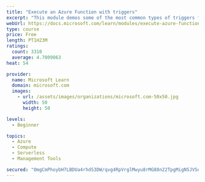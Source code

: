 ```yaml
---
title: "Execute an Azure Function with triggers"
excerpt: "This module demos some of the most common types of triggers for executing Azure Functions and how to configure them to execute your logic."
webUrl: https://docs.microsoft.com/learn/modules/execute-azure-function-with-triggers/
type: course
price: Free
length: PT1H23M
ratings:
  count: 3310
  average: 4.7009063
heat: 54

provider:
  name: Microsoft Learn
  domain: microsoft.com
  images:
    - url: /assets/images/organizations/microsoft.com-50x50.jpg
      width: 50
      height: 50

levels:
  - Beginner

topics:
  - Azure
  - Compute
  - Serverless
  - Management Tools

secured: "OmgCmPhoybH7LBDUa4rhdS3DW/qvg4RpVrglMwyu8rMG88n22TpgMigN5JVSo29HgieztMz9DvCkWR03UEUrdcraWlstyetqIkVFxiqs12U22z7nOlo7agHzycux35pkI9QXjuQ8V4r/n8NaGyTPG88VHlHhnrRHujf8ZY9u+HwUY/zkChwDV8zSjjeV+b5yi8k8myTAyog0JeXxhSJdYDpUO1k05tnJFv9/rjUd+U/kmeZSGYa2r9aDXZer4Ugzcky73iZcoSUn6macL9wt0c/j/KSJ7lucanE/BCtpMTol3VvD1LZJsklQE1cNxxAVosloEquf8+BtIG6vNKan5Ul9T9viK9qYxPHSgKcd/gBm0ni7wKkL1v/LClwUu4Ppmron4D/pLTW5IvmKx9OA8faw1lDQdJmVn77qcmwjlRA=;FsxePWsbAZBfGM5ZiGIvJw=="
---
```


